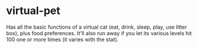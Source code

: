 # virtual-pet
Has all the basic functions of a virtual cat (eat, drink, sleep, play, use litter box), plus food preferences.
It'll also run away if you let its various levels hit 100 one or more times (it varies with the stat).
